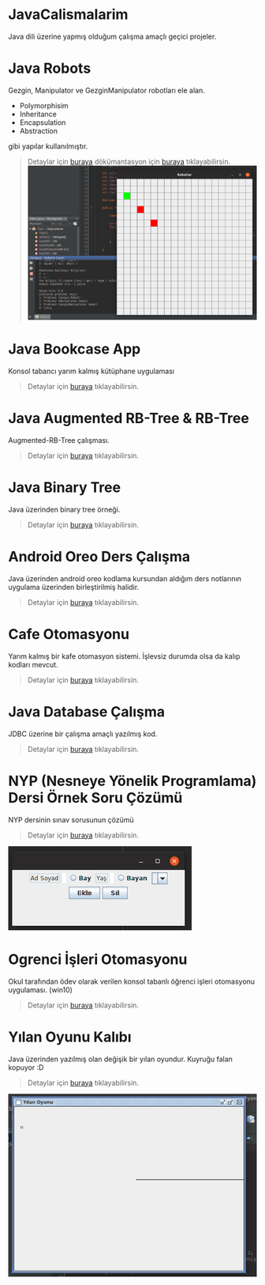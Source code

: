 # JavaCalismalarim
Java dili üzerine yapmış olduğum çalışma amaçlı geçici projeler.

# Java Robots

Gezgin, Manipulator ve GezginManipulator robotları ele alan. 

- Polymorphisim
- Inheritance
- Encapsulation
- Abstraction

gibi yapılar kullanılmıştır.

> Detaylar için [buraya](NetBeans-Projects/Robots/) dökümantasyon için [buraya](NetBeans-Projects/Robots/dist/javadoc/robot/package-summary.html) tıklayabilirsin.
![robots](.kaynaklar/robots.png)

# Java Bookcase App

Konsol tabancı yarım kalmış kütüphane uygulaması

> Detaylar için [buraya](Stand-Alone-Projects/JavaBookcaseApp/) tıklayabilirsin.

# Java Augmented RB-Tree & RB-Tree 

Augmented-RB-Tree çalışması.

> Detaylar için [buraya](Stand-Alone-Projects/RBTreeAugmentedTree/) tıklayabilirsin.

# Java Binary Tree

Java üzerinden binary tree örneği.

> Detaylar için [buraya](Stand-Alone-Projects/JavaBinaryTree/) tıklayabilirsin.

# Android Oreo Ders Çalışma

Java üzerinden android oreo kodlama kursundan aldığım ders notlarının uygulama üzerinden birleştirilmiş halidir.

> Detaylar için [buraya](Android-Projects/AndroidOreoDers/) tıklayabilirsin.

# Cafe Otomasyonu

Yarım kalmış bir kafe otomasyon sistemi. İşlevsiz durumda olsa da kalıp kodları mevcut.

> Detaylar için [buraya](NetBeans-Projects/CafeOtomasyonu/) tıklayabilirsin.

# Java Database Çalışma

JDBC üzerine bir çalışma amaçlı yazılmış kod.

> Detaylar için [buraya](NetBeans-Projects/JavaDbCalisma/) tıklayabilirsin.

# NYP (Nesneye Yönelik Programlama) Dersi Örnek Soru Çözümü

NYP dersinin sınav sorusunun çözümü

> Detaylar için [buraya](NetBeans-Projects/NYPfinal/) tıklayabilirsin.

![robots](.kaynaklar/nyp-final.png)

# Ogrenci İşleri Otomasyonu

Okul tarafından ödev olarak verilen konsol tabanlı öğrenci işleri otomasyonu uygulaması. (win10)

> Detaylar için [buraya](NetBeans-Projects/OgrenciOtomasyonu/) tıklayabilirsin.

# Yılan Oyunu Kalıbı

Java üzerinden yazılmış olan değişik bir yılan oyundur. Kuyruğu falan kopuyor :D

> Detaylar için [buraya](NetBeans-Projects/YilanOyunuKalibi/) tıklayabilirsin.

![yilankalibi](.kaynaklar/basic-snake-template.png)
